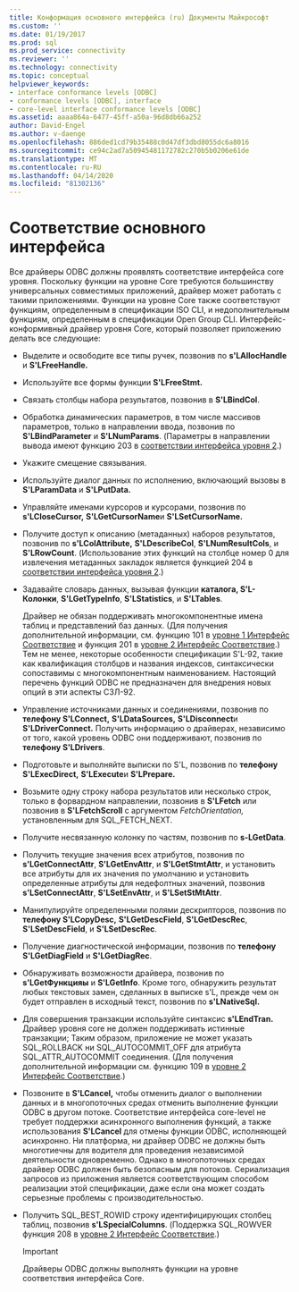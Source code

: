 ```yaml
---
title: Конформация основного интерфейса (ru) Документы Майкрософт
ms.custom: ''
ms.date: 01/19/2017
ms.prod: sql
ms.prod_service: connectivity
ms.reviewer: ''
ms.technology: connectivity
ms.topic: conceptual
helpviewer_keywords:
- interface conformance levels [ODBC]
- conformance levels [ODBC], interface
- core-level interface conformance levels [ODBC]
ms.assetid: aaaa864a-6477-45ff-a50a-96d8db66a252
author: David-Engel
ms.author: v-daenge
ms.openlocfilehash: 886ded1cd79b35488c0d47df3dbd8055dc6a8016
ms.sourcegitcommit: ce94c2ad7a50945481172782c270b5b0206e61de
ms.translationtype: MT
ms.contentlocale: ru-RU
ms.lasthandoff: 04/14/2020
ms.locfileid: "81302136"
---
```

# <a name="core-interface-conformance"></a>Соответствие основного интерфейса
Все драйверы ODBC должны проявлять соответствие интерфейса core уровня. Поскольку функции на уровне Core требуются большинству универсальных совместимых приложений, драйвер может работать с такими приложениями. Функции на уровне Core также соответствуют функциям, определенным в спецификации ISO CLI, и недополнительным функциям, определенным в спецификации Open Group CLI. Интерфейс-конформивный драйвер уровня Core, который позволяет приложению делать все следующие:  
  
-   Выделите и освободите все типы ручек, позвонив по **s'LAllocHandle** и **S'LFreeHandle.**  
  
-   Используйте все формы функции **S'LFreeStmt.**  
  
-   Связать столбцы набора результатов, позвонив в **S'LBindCol**.  
  
-   Обработка динамических параметров, в том числе массивов параметров, только в направлении ввода, позвонив по **S'LBindParameter** и **S'LNumParams**. (Параметры в направлении вывода имеют функцию 203 в [соответствии интерфейса уровня 2](../../../odbc/reference/develop-app/level-2-interface-conformance.md).)  
  
-   Укажите смещение связывания.  
  
-   Используйте диалог данных по исполнению, включающий вызовы в **S'LParamData** и **S'LPutData.**  
  
-   Управляйте именами курсоров и курсорами, позвонив по **s'LCloseCursor,** **S'LGetCursorName**и **S'LSetCursorName.**  
  
-   Получите доступ к описанию (метаданных) наборов результатов, позвонив по **s'LColAttribute,** **S'LDescribeCol**, **S'LNumResultCols**, и **S'LRowCount**. (Использование этих функций на столбце номер 0 для извлечения метаданных закладок является функцией 204 в [соответствии интерфейса уровня 2](../../../odbc/reference/develop-app/level-2-interface-conformance.md).)  
  
-   Задавайте словарь данных, вызывая функции **каталога, S'L-Колонки**, **S'LGetTypeInfo**, **S'LStatistics**, и **S'LTables**.  
  
     Драйвер не обязан поддерживать многокомпонентные имена таблиц и представлений баз данных. (Для получения дополнительной информации, см. функцию 101 в [уровне 1 Интерфейс Соответствие](../../../odbc/reference/develop-app/level-1-interface-conformance.md) и функция 201 в [уровне 2 Интерфейс Соответствие](../../../odbc/reference/develop-app/level-2-interface-conformance.md).) Тем не менее, некоторые особенности спецификации S'L-92, такие как квалификация столбцов и названия индексов, синтаксически сопоставимы с многокомпонентным наименованием. Настоящий перечень функций ODBC не предназначен для внедрения новых опций в эти аспекты СЗЛ-92.  
  
-   Управление источниками данных и соединениями, позвонив по **телефону S'LConnect,** **S'LDataSources,** **S'LDisconnect**и **S'LDriverConnect.** Получить информацию о драйверах, независимо от того, какой уровень ODBC они поддерживают, позвонив по **телефону S'LDrivers**.  
  
-   Подготовьте и выполняйте выписки по S'L, позвонив по **телефону S'LExecDirect,** **S'LExecute**и **S'LPrepare.**  
  
-   Возьмите одну строку набора результатов или несколько строк, только в форвардном направлении, позвонив в **S'LFetch** или позвонив в **S'LFetchScroll** с аргументом *FetchOrientation,* установленным для SQL_FETCH_NEXT.  
  
-   Получите несвязанную колонку по частям, позвонив по **s-LGetData**.  
  
-   Получить текущие значения всех атрибутов, позвонив по **s'LGetConnectAttr**, **S'LGetEnvAttr**, и **S'LGetStmtAttr**, и установить все атрибуты для их значения по умолчанию и установить определенные атрибуты для недефолтных значений, позвонив **s'LSetConnectAttr**, **S'LSetEnvAttr**, и **S'LSetStMtAttr**.  
  
-   Манипулируйте определенными полями дескрипторов, позвонив по **телефону S'LCopyDesc,** **S'LGetDescField**, **S'LGetDescRec**, **S'LSetDescField**, и **S'LSetDescRec**.  
  
-   Получение диагностической информации, позвонив по **телефону S'LGetDiagField** и **S'LGetDiagRec**.  
  
-   Обнаруживать возможности драйвера, позвонив по **s'LGetФункцияы** и **S'LGetInfo**. Кроме того, обнаружить результат любых текстовых замен, сделанных в выписке s'L, прежде чем он будет отправлен в исходный текст, позвонив по **s'LNativeSql.**  
  
-   Для совершения транзакции используйте синтаксис **s'LEndTran.** Драйвер уровня core не должен поддерживать истинные транзакции; Таким образом, приложение не может указать SQL_ROLLBACK ни SQL_AUTOCOMMIT_OFF для атрибута SQL_ATTR_AUTOCOMMIT соединения. (Для получения дополнительной информации см. функцию 109 в [уровне 2 Интерфейс Соответствие](../../../odbc/reference/develop-app/level-2-interface-conformance.md).)  
  
-   Позвоните в **S'LCancel,** чтобы отменить диалог о выполнении данных и в многопоточных средах отменить выполнение функции ODBC в другом потоке. Соответствие интерфейса core-level не требует поддержки асинхронного выполнения функций, а также использования **S'LCancel** для отмены функции ODBC, исполняющей асинхронно. Ни платформа, ни драйвер ODBC не должны быть многотиечны для водителя для проведения независимой деятельности одновременно. Однако в многопоточных средах драйвер ODBC должен быть безопасным для потоков. Сериализация запросов из приложения является соответствующим способом реализации этой спецификации, даже если она может создать серьезные проблемы с производительностью.  
  
-   Получить SQL_BEST_ROWID строку идентифицирующих столбец таблиц, позвонив **s'LSpecialColumns**. (Поддержка SQL_ROWVER функция 208 в [уровне 2 Интерфейс Соответствие](../../../odbc/reference/develop-app/level-2-interface-conformance.md).)  
  
    > [!IMPORTANT]  
    >  Драйверы ODBC должны выполнять функции на уровне соответствия интерфейса Core.
